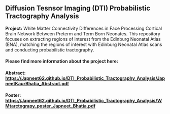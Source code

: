 ## Diffusion Tesnsor Imaging (DTI) Probabilistic Tractography Analysis
**Project:** White Matter Connectivity Differences in Face Processing Cortical Brain Network Between Preterm and Term Born Neonates. 
This repository focuses on extracting regions of interest from the Edinburg Neonatal Atlas (ENA), matching the regions of interest with 
Edinburg Neonatal Atlas scans and conducting probabilistic tractography.

#### Please find more information about the project here:
#### Abstract: https://Japneet62.github.io/DTI_Probabilistic_Tractography_Analysis/JapneetKaurBhatia_Abstract.pdf
#### Poster: https://Japneet62.github.io/DTI_Probabilistic_Tractography_Analysis/WMtarctograpy_poster_Japneet_Bhatia.pdf
